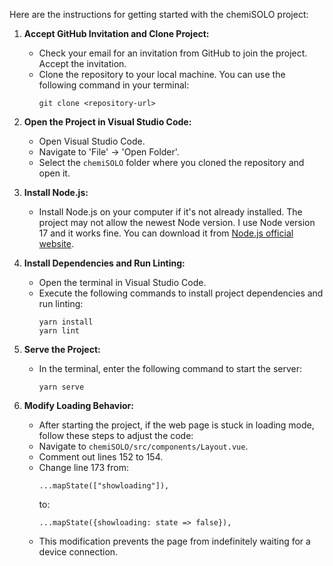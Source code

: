 Here are the instructions for getting started with the chemiSOLO project:

1. **Accept GitHub Invitation and Clone Project:**
   - Check your email for an invitation from GitHub to join the project. Accept the invitation.
   - Clone the repository to your local machine. You can use the following command in your terminal:
     ```
     git clone <repository-url>
     ```

2. **Open the Project in Visual Studio Code:**
   - Open Visual Studio Code.
   - Navigate to 'File' -> 'Open Folder'.
   - Select the `chemiSOLO` folder where you cloned the repository and open it.

3. **Install Node.js:**
   - Install Node.js on your computer if it's not already installed. The project may not allow the newest Node version. I use Node version 17 and it works fine. You can download it from [Node.js official website](https://nodejs.org/).

4. **Install Dependencies and Run Linting:**
   - Open the terminal in Visual Studio Code.
   - Execute the following commands to install project dependencies and run linting:
     ```
     yarn install
     yarn lint
     ```

5. **Serve the Project:**
   - In the terminal, enter the following command to start the server:
     ```
     yarn serve
     ```

6. **Modify Loading Behavior:**
   - After starting the project, if the web page is stuck in loading mode, follow these steps to adjust the code:
   - Navigate to `chemiSOLO/src/components/Layout.vue`.
   - Comment out lines 152 to 154.
   - Change line 173 from:
     ```
     ...mapState(["showloading"]),
     ```
     to:
     ```
     ...mapState({showloading: state => false}),
     ```
   - This modification prevents the page from indefinitely waiting for a device connection.
